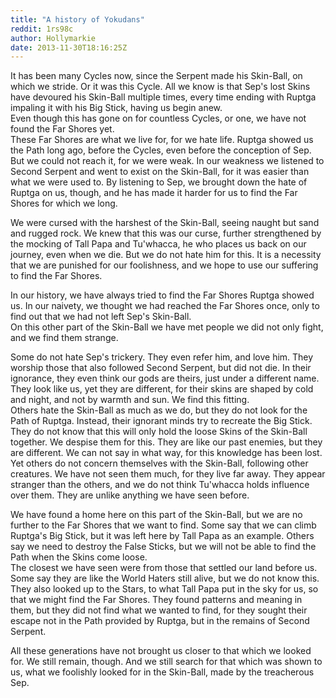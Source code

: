 ```yaml
---
title: "A history of Yokudans"
reddit: 1rs98c
author: Hollymarkie
date: 2013-11-30T18:16:25Z
---
```


It has been many Cycles now, since the Serpent made his Skin-Ball, on which we stride. Or it was this Cycle. All we know is that Sep's lost Skins have devoured his Skin-Ball multiple times, every time ending with Ruptga impaling it with his Big Stick, having us begin anew.  
Even though this has gone on for countless Cycles, or one, we have not found the Far Shores yet.  
These Far Shores are what we live for, for we hate life. Ruptga showed us the Path long ago, before the Cycles, even before the conception of Sep. But we could not reach it, for we were weak. In our weakness we listened to Second Serpent and went to exist on the Skin-Ball, for it was easier than what we were used to. By listening to Sep, we brought down the hate of Ruptga on us, though, and he has made it harder for us to find the Far Shores for which we long.

We were cursed with the harshest of the Skin-Ball, seeing naught but sand and rugged rock. We knew that this was our curse, further strengthened by the mocking of Tall Papa and Tu'whacca, he who places us back on our journey, even when we die. But we do not hate him for this. It is a necessity that we are punished for our foolishness, and we hope to use our suffering to find the Far Shores.

In our history, we have always tried to find the Far Shores Ruptga showed us. In our naivety, we thought we had reached the Far Shores once, only to find out that we had not left Sep's Skin-Ball.  
On this other part of the Skin-Ball we have met people we did not only fight, and we find them strange.

Some do not hate Sep's trickery. They even refer him, and love him. They worship those that also followed Second Serpent, but did not die. In their ignorance, they even think our gods are theirs, just under a different name. They look like us, yet they are different, for their skins are shaped by cold and night, and not by warmth and sun. We find this fitting.  
Others hate the Skin-Ball as much as we do, but they do not look for the Path of Ruptga. Instead, their ignorant minds try to recreate the Big Stick. They do not know that this will only hold the loose Skins of the Skin-Ball together. We despise them for this. They are like our past enemies, but they are different. We can not say in what way, for this knowledge has been lost.  
Yet others do not concern themselves with the Skin-Ball, following other creatures. We have not seen them much, for they live far away. They appear stranger than the others, and we do not think Tu'whacca holds influence over them. They are unlike anything we have seen before.

We have found a home here on this part of the Skin-Ball, but we are no further to the Far Shores that we want to find. Some say that we can climb Ruptga's Big Stick, but it was left here by Tall Papa as an example. Others say we need to destroy the False Sticks, but we will not be able to find the Path when the Skins come loose.  
The closest we have seen were from those that settled our land before us. Some say they are like the World Haters still alive, but we do not know this. They also looked up to the Stars, to what Tall Papa put in the sky for us, so that we might find the Far Shores. They found patterns and meaning in them, but they did not find what we wanted to find, for they sought their escape not in the Path provided by Ruptga, but in the remains of Second Serpent.

All these generations have not brought us closer to that which we looked for. We still remain, though. And we still search for that which was shown to us, what we foolishly looked for in the Skin-Ball, made by the treacherous Sep.

